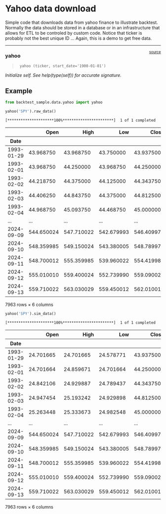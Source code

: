 # Yahoo data download


<!-- WARNING: THIS FILE WAS AUTOGENERATED! DO NOT EDIT! -->

Simple code that downloads data from yahoo finance to illustrate
backtest. Normally the data should be stored in a database or in an
infrastructure that allows for ETL to be controled by custom code.
Notice that ticker is probably not the best unique ID … Again, this is a
demo to get free data.

------------------------------------------------------------------------

<a
href="https://github.com/silvaac/backtest_sample/blob/main/backtest_sample/data/yahoo.py#L11"
target="_blank" style="float:right; font-size:smaller">source</a>

### yahoo

>      yahoo (ticker, start_date='1900-01-01')

*Initialize self. See help(type(self)) for accurate signature.*

## Example

``` python
from backtest_sample.data.yahoo import yahoo

yahoo('SPY').raw_data()
```

    [*********************100%***********************]  1 of 1 completed

<div>
<style scoped>
    .dataframe tbody tr th:only-of-type {
        vertical-align: middle;
    }
&#10;    .dataframe tbody tr th {
        vertical-align: top;
    }
&#10;    .dataframe thead th {
        text-align: right;
    }
</style>

<table class="dataframe" data-quarto-postprocess="true" data-border="1">
<thead>
<tr class="header" style="text-align: right;">
<th data-quarto-table-cell-role="th"></th>
<th data-quarto-table-cell-role="th">Open</th>
<th data-quarto-table-cell-role="th">High</th>
<th data-quarto-table-cell-role="th">Low</th>
<th data-quarto-table-cell-role="th">Close</th>
<th data-quarto-table-cell-role="th">Adj Close</th>
<th data-quarto-table-cell-role="th">Volume</th>
</tr>
<tr class="odd">
<th data-quarto-table-cell-role="th">Date</th>
<th data-quarto-table-cell-role="th"></th>
<th data-quarto-table-cell-role="th"></th>
<th data-quarto-table-cell-role="th"></th>
<th data-quarto-table-cell-role="th"></th>
<th data-quarto-table-cell-role="th"></th>
<th data-quarto-table-cell-role="th"></th>
</tr>
</thead>
<tbody>
<tr class="odd">
<td data-quarto-table-cell-role="th">1993-01-29</td>
<td>43.968750</td>
<td>43.968750</td>
<td>43.750000</td>
<td>43.937500</td>
<td>24.684105</td>
<td>1003200</td>
</tr>
<tr class="even">
<td data-quarto-table-cell-role="th">1993-02-01</td>
<td>43.968750</td>
<td>44.250000</td>
<td>43.968750</td>
<td>44.250000</td>
<td>24.859669</td>
<td>480500</td>
</tr>
<tr class="odd">
<td data-quarto-table-cell-role="th">1993-02-02</td>
<td>44.218750</td>
<td>44.375000</td>
<td>44.125000</td>
<td>44.343750</td>
<td>24.912336</td>
<td>201300</td>
</tr>
<tr class="even">
<td data-quarto-table-cell-role="th">1993-02-03</td>
<td>44.406250</td>
<td>44.843750</td>
<td>44.375000</td>
<td>44.812500</td>
<td>25.175676</td>
<td>529400</td>
</tr>
<tr class="odd">
<td data-quarto-table-cell-role="th">1993-02-04</td>
<td>44.968750</td>
<td>45.093750</td>
<td>44.468750</td>
<td>45.000000</td>
<td>25.281004</td>
<td>531500</td>
</tr>
<tr class="even">
<td data-quarto-table-cell-role="th">...</td>
<td>...</td>
<td>...</td>
<td>...</td>
<td>...</td>
<td>...</td>
<td>...</td>
</tr>
<tr class="odd">
<td data-quarto-table-cell-role="th">2024-09-09</td>
<td>544.650024</td>
<td>547.710022</td>
<td>542.679993</td>
<td>546.409973</td>
<td>546.409973</td>
<td>40445800</td>
</tr>
<tr class="even">
<td data-quarto-table-cell-role="th">2024-09-10</td>
<td>548.359985</td>
<td>549.150024</td>
<td>543.380005</td>
<td>548.789978</td>
<td>548.789978</td>
<td>36394600</td>
</tr>
<tr class="odd">
<td data-quarto-table-cell-role="th">2024-09-11</td>
<td>548.700012</td>
<td>555.359985</td>
<td>539.960022</td>
<td>554.419983</td>
<td>554.419983</td>
<td>75248600</td>
</tr>
<tr class="even">
<td data-quarto-table-cell-role="th">2024-09-12</td>
<td>555.010010</td>
<td>559.400024</td>
<td>552.739990</td>
<td>559.090027</td>
<td>559.090027</td>
<td>51892700</td>
</tr>
<tr class="odd">
<td data-quarto-table-cell-role="th">2024-09-13</td>
<td>559.710022</td>
<td>563.030029</td>
<td>559.450012</td>
<td>562.010010</td>
<td>562.010010</td>
<td>39256500</td>
</tr>
</tbody>
</table>

<p>7963 rows × 6 columns</p>
</div>

``` python
yahoo('SPY').sim_data()
```

    [*********************100%***********************]  1 of 1 completed

<div>
<style scoped>
    .dataframe tbody tr th:only-of-type {
        vertical-align: middle;
    }
&#10;    .dataframe tbody tr th {
        vertical-align: top;
    }
&#10;    .dataframe thead th {
        text-align: right;
    }
</style>

<table class="dataframe" data-quarto-postprocess="true" data-border="1">
<thead>
<tr class="header" style="text-align: right;">
<th data-quarto-table-cell-role="th"></th>
<th data-quarto-table-cell-role="th">Open</th>
<th data-quarto-table-cell-role="th">High</th>
<th data-quarto-table-cell-role="th">Low</th>
<th data-quarto-table-cell-role="th">Close</th>
<th data-quarto-table-cell-role="th">Adj Close</th>
<th data-quarto-table-cell-role="th">Volume</th>
</tr>
<tr class="odd">
<th data-quarto-table-cell-role="th">Date</th>
<th data-quarto-table-cell-role="th"></th>
<th data-quarto-table-cell-role="th"></th>
<th data-quarto-table-cell-role="th"></th>
<th data-quarto-table-cell-role="th"></th>
<th data-quarto-table-cell-role="th"></th>
<th data-quarto-table-cell-role="th"></th>
</tr>
</thead>
<tbody>
<tr class="odd">
<td data-quarto-table-cell-role="th">1993-01-29</td>
<td>24.701665</td>
<td>24.701665</td>
<td>24.578771</td>
<td>43.937500</td>
<td>24.684109</td>
<td>1785687</td>
</tr>
<tr class="even">
<td data-quarto-table-cell-role="th">1993-02-01</td>
<td>24.701664</td>
<td>24.859671</td>
<td>24.701664</td>
<td>44.250000</td>
<td>24.859671</td>
<td>855285</td>
</tr>
<tr class="odd">
<td data-quarto-table-cell-role="th">1993-02-02</td>
<td>24.842106</td>
<td>24.929887</td>
<td>24.789437</td>
<td>44.343750</td>
<td>24.912331</td>
<td>358312</td>
</tr>
<tr class="even">
<td data-quarto-table-cell-role="th">1993-02-03</td>
<td>24.947454</td>
<td>25.193242</td>
<td>24.929898</td>
<td>44.812500</td>
<td>25.175686</td>
<td>942327</td>
</tr>
<tr class="odd">
<td data-quarto-table-cell-role="th">1993-02-04</td>
<td>25.263448</td>
<td>25.333673</td>
<td>24.982548</td>
<td>45.000000</td>
<td>25.281004</td>
<td>946066</td>
</tr>
<tr class="even">
<td data-quarto-table-cell-role="th">...</td>
<td>...</td>
<td>...</td>
<td>...</td>
<td>...</td>
<td>...</td>
<td>...</td>
</tr>
<tr class="odd">
<td data-quarto-table-cell-role="th">2024-09-09</td>
<td>544.650024</td>
<td>547.710022</td>
<td>542.679993</td>
<td>546.409973</td>
<td>546.409973</td>
<td>40445800</td>
</tr>
<tr class="even">
<td data-quarto-table-cell-role="th">2024-09-10</td>
<td>548.359985</td>
<td>549.150024</td>
<td>543.380005</td>
<td>548.789978</td>
<td>548.789978</td>
<td>36394600</td>
</tr>
<tr class="odd">
<td data-quarto-table-cell-role="th">2024-09-11</td>
<td>548.700012</td>
<td>555.359985</td>
<td>539.960022</td>
<td>554.419983</td>
<td>554.419983</td>
<td>75248600</td>
</tr>
<tr class="even">
<td data-quarto-table-cell-role="th">2024-09-12</td>
<td>555.010010</td>
<td>559.400024</td>
<td>552.739990</td>
<td>559.090027</td>
<td>559.090027</td>
<td>51892700</td>
</tr>
<tr class="odd">
<td data-quarto-table-cell-role="th">2024-09-13</td>
<td>559.710022</td>
<td>563.030029</td>
<td>559.450012</td>
<td>562.010010</td>
<td>562.010010</td>
<td>39256500</td>
</tr>
</tbody>
</table>

<p>7963 rows × 6 columns</p>
</div>
